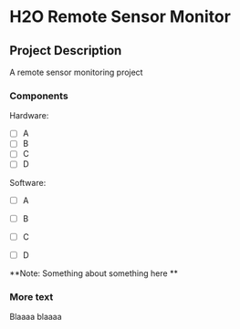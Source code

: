 # H2O Remote Sensor Monitor

## Project Description
A remote sensor monitoring project


### Components

Hardware:

- [ ] A
- [ ] B
- [ ] C
- [ ] D

Software:

- [ ] A
- [ ] B
- [ ] C
- [ ] D


**Note: Something about something here **


### More text
Blaaaa blaaaa
